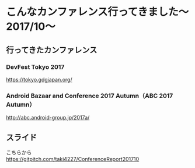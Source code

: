 # こんなカンファレンス行ってきました〜2017/10〜

## 行ってきたカンファレンス

### DevFest Tokyo 2017
https://tokyo.gdgjapan.org/

### Android Bazaar and Conference 2017 Autumn（ABC 2017 Autumn）
http://abc.android-group.jp/2017a/

## スライド

こちらから  
https://gitpitch.com/taki4227/ConferenceReport201710
